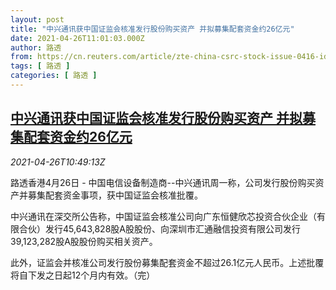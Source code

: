 ```yaml
---
layout: post
title: "中兴通讯获中国证监会核准发行股份购买资产 并拟募集配套资金约26亿元"
date: 2021-04-26T11:01:03.000Z
author: 路透
from: https://cn.reuters.com/article/zte-china-csrc-stock-issue-0416-idCNKBS2CD17M
tags: [ 路透 ]
categories: [ 路透 ]
---
```

<!--1619434863000-->
[中兴通讯获中国证监会核准发行股份购买资产 并拟募集配套资金约26亿元](https://cn.reuters.com/article/zte-china-csrc-stock-issue-0416-idCNKBS2CD17M)
------

<div>
<div><i>2021-04-26T10:49:13Z</i></div><p>路透香港4月26日 - 中国电信设备制造商--中兴通讯周一称，公司发行股份购买资产并募集配套资金事项，获中国证监会核准批覆。</p><p>中兴通讯在深交所公告称，中国证监会核准公司向广东恒健欣芯投资合伙企业（有限合伙）发行45,643,828股A股股份、向深圳市汇通融信投资有限公司发行39,123,282股A股股份购买相关资产。</p><p>此外，证监会并核准公司发行股份募集配套资金不超过26.1亿元人民币。上述批覆将自下发之日起12个月内有效。（完）</p>
</div>
